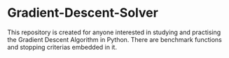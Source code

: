 # Gradient-Descent-Solver
This repository is created for anyone interested in studying and practising the Gradient Descent Algorithm in Python. There are benchmark functions and stopping criterias embedded in it.
